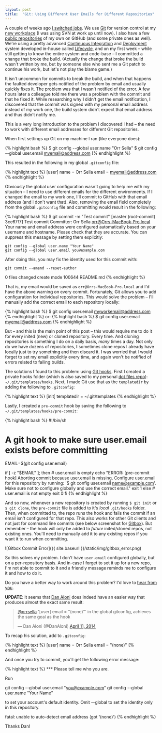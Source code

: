 ```yaml
---
layout: post
title:  "Git: Using Different User Emails for Different Repositories"
---
```


A couple of weeks ago [I switched jobs](http://linkedin.com/in/orrsella). We use [Git](http://git-scm.com/) for version control at my [new workplace](http://www.wix.com) (I was using SVN at work up until now). I also have a few [public repositories](https://github.com/orrsella) of my own on GitHub (and some private ones as well). We're using a pretty advanced [Continuous Integration](http://en.wikipedia.org/wiki/Continuous_integration) and [Deployment](http://en.wikipedia.org/wiki/Continuous_delivery) system developed in-house called [Lifecycle](http://engineering.wix.com/2013/07/24/lifecycle-wix-integrated-cicd-dashboard/), and on my first week – while still getting to know the entire system and code-base – I committed a change that broke the build. (Actually the change that broke the build wasn't written by me, but by someone else who sent me a Git patch to continue his work, but let's not play the blame game.)

It isn't uncommon for commits to break the build, and when that happens the faulted developer gets notified of the problem by email and usually quickly fixes it. The problem was that I wasn't notified of the error. A few hours later a colleague told me there was a problem with the commit and that he fixed it. While researching why I didn't get the email notification, I discovered that the commit was signed with my personal email address instead of my work one, the build system didn't expect that email address and thus didn't notify me.

This is a very long introduction to the problem I discovered I had – the need to work with different email addresses for different Git repositories.

When first settings up Git on my machine I ran (like everyone does):

{% highlight bash %}
$ git config --global user.name "Orr Sella"
$ git config --global user.email myemail@address.com
{% endhighlight %}

This resulted in the following in my global `.gitconfig` file:

{% highlight text %}
[user]
    name = Orr Sella
    email = myemail@address.com
{% endhighlight %}

Obviously the global user configuration wasn't going to help me with my situation – I need to use different emails for the different environments. If I changed the email to my work one, I'll commit to GitHub with that email address (and I don't want that). Also, removing the email field completely from the global `.gitconfig` file and committing would result in the following:

{% highlight bash %}
$ git commit -m "Test commit"
[master (root-commit) 3ce67f7] Test commit
 Committer: Orr Sella <orr@Orrs-MacBook-Pro.local>
Your name and email address were configured automatically based
on your username and hostname. Please check that they are accurate.
You can suppress this message by setting them explicitly:

    git config --global user.name "Your Name"
    git config --global user.email you@example.com

After doing this, you may fix the identity used for this commit with:

    git commit --amend --reset-author

 0 files changed
 create mode 100644 README.md
{% endhighlight %}

That is, my email would be saved as `orr@Orrs-MacBook-Pro.local` and I'd have the above warning on every commit. Fortunately, Git allows you to add configuration for individual repositories. This would solve the problem – I'll manually add the correct email to each repository locally:

{% highlight bash %}
$ git config user.email myworkemail@address.com
{% endhighlight %}
or:
{% highlight bash %}
$ git config user.email myemail@address.com
{% endhighlight %}

But – and this is the main point of this post – this would require me to do it for every inited (new) or cloned repository. Every time. And cloning repositories is something I do on a daily basis, *many* times a day. Not only do we have dozens of repositories, I sometimes clone repos I already have locally just to try something and then discard it. I was worried that I would forget to set my email explicitly every time, and again won't be notified of errors related to failing builds.

The solutions I found to this problem: using [Git hooks](http://git-scm.com/book/en/Customizing-Git-Git-Hooks). First I created a private hooks folder (which is also saved to my personal [dot files repo](https://github.com/orrsella/dotfiles)): `~/.git/templates/hooks`. Next, I made Git use that as the `templatedir` by adding the following to `.gitconfig`:

{% highlight text %}
[init]
    templatedir = ~/.git/templates
{% endhighlight %}

Lastly, I created a `pre-commit` hook by saving the following to `~/.git/templates/hooks/pre-commit`:

{% highlight bash %}
#!/bin/sh
#
# A git hook to make sure user.email exists before committing

EMAIL=$(git config user.email)

if [ -z "$EMAIL" ]; then
    # user.email is empty
    echo "ERROR: [pre-commit hook] Aborting commit because user.email is missing. Configure user.email for this repository by running: '$ git config user.email name@example.com'. Make sure not to configure globally and use the correct email."
    exit 1
else
    # user.email is not empty
    exit 0
fi
{% endhighlight %}

And so now, whenever a new repository is created by running `$ git init` or `$ git clone`, the `pre-commit` file is added to it's *local* `.git/hooks` folder. Then, when committed to, the repo runs the hook and fails the commit if an email isn't configured for that repo. This also works for other Git clients and not just for command line commits (see below screenshot for [Gitbox](http://gitboxapp.com)). But remember – the hook will only be added to *future* inited/cloned repos, not existing ones. You'll need to manually add it to any existing repos if you want it to run when committing.

![Gitbox Commit Error]({{ site.baseurl }}/static/img/gitbox_error.png)

So this solves my problem. I don't have `user.email` configured globally, but on a per-repository basis. And in-case I forget to set it up for a new repo, I'm not able to commit to it and a friendly message reminds me to configure it and how to do it.

Do you have a better way to work around this problem? I'd love to [hear from you](http://twitter.com/orrsella).

**UPDATE**: It seems that [Dan Aloni](http://twitter.com/DanAloni) does indeed have an easier way that produces almost the exact same result:

<div style="width: 500px; margin: auto;">
<blockquote class="twitter-tweet" lang="en"><p><a href="https://twitter.com/orrsella">@orrsella</a> &#39;[user] email = &quot;(none)&quot;&#39; in the global gitconfig, achieves the same goal as the hook</p>&mdash; Dan Aloni (@DanAloni) <a href="https://twitter.com/DanAloni/statuses/454706398195380224">April 11, 2014</a></blockquote>
<script async src="//platform.twitter.com/widgets.js" charset="utf-8"></script>
</div>

To recap his solution, add to `.gitconfig`:

{% highlight text %}
[user]
	name = Orr Sella
	email = "(none)"
{% endhighlight %}

And once you try to commit, you'll get the following error message:

{% highlight text %}
*** Please tell me who you are.

Run

  git config --global user.email "you@example.com"
  git config --global user.name "Your Name"

to set your account's default identity.
Omit --global to set the identity only in this repository.

fatal: unable to auto-detect email address (got '(none)')
{% endhighlight %}

Thanks Dan!
